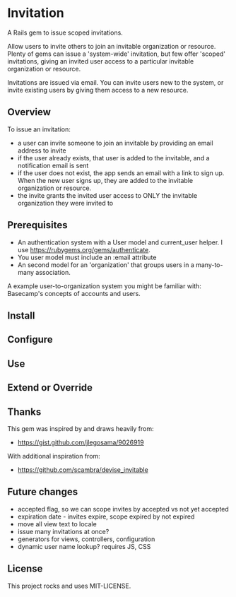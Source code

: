 # Invitation

A Rails gem to issue scoped invitations. 

Allow users to invite others to join an invitable organization or resource. Plenty of gems
can issue a 'system-wide' invitation, but few offer 'scoped' invitations, giving an invited user access to
a particular invitable organization or resource.

Invitations are issued via email. You can invite users new to the system, or invite existing users by giving
them access to a new resource.


## Overview

To issue an invitation:

* a user can invite someone to join an invitable by providing an email address to invite
* if the user already exists, that user is added to the invitable, and a notification email is sent
* if the user does not exist, the app sends an email with a link to sign up. When the new user signs up,
they are added to the invitable organization or resource.
* the invite grants the invited user access to ONLY the invitable organization they were invited to


## Prerequisites

* An authentication system with a User model and current_user helper. I use https://rubygems.org/gems/authenticate.
* You user model must include an :email attribute
* An second model for an 'organization' that groups users in a many-to-many association.

A example user-to-organization system you might be familiar with: Basecamp's concepts of accounts and users.


## Install


## Configure


## Use


## Extend or Override

## Thanks

This gem was inspired by and draws heavily from:
* https://gist.github.com/jlegosama/9026919

With additional inspiration from:

* https://github.com/scambra/devise_invitable


## Future changes

* accepted flag, so we can scope invites by accepted vs not yet accepted
* expiration date - invites expire, scope expired by not expired
* move all view text to locale
* issue many invitations at once?
* generators for views, controllers, configuration
* dynamic user name lookup? requires JS, CSS


## License

This project rocks and uses MIT-LICENSE.

